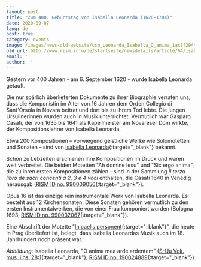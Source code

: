 ```yaml
---
layout: post
title: "Zum 400. Geburtstag von Isabella Leonarda (1620-1704)"
date: 2020-09-07
lang: de
post: true
category: events
image: /images/news-old-website/csm_Leonarda_Isabella_O_anima_1ac8f2944f.jpg
old_url: http://www.rism.info/de/startseite/newsdetails/article/64/isabella-leonarda-at-400-1620-1704.html?tx_ttnews[year]=2020&tx_ttnews[month]=07&cHash=c5ac3f831e933521e9f20feb4e3a9d4b
email: ''
author: ''
---
```



Gestern vor 400 Jahren - am 6. September 1620 - wurde Isabella Leonarda getauft.

Die nur spärlich überlieferten Dokumente zu ihrer Biographie verraten uns, dass die Komponistin im Alter von 16 Jahren dem Orden Collegio di Sant'Orsola in Novara beitrat und dort bis zu ihrem Tod lebte. Die jungen Ursulinerinnen wurden auch in Musik unterrichtet. Vermutlich war Gasparo Casati, der von 1635 bis 1641 als Kapellmeister am Novareser Dom wirkte, der Kompositionslehrer von Isabella Leonarda.

Etwa 200 Kompositionen – vorwiegend geistliche Werke wie Solomotetten und Sonaten – sind von [Isabella Leonarda](https://opac.rism.info/search?View=rism&author=isabella+leonarda){:target="_blank"} bekannt.

Schon zu Lebzeiten erschienen ihre Kompositionen im Druck und waren weit verbreitet. Die beiden Motetten "Ah domine Iesu" und "Sic ergo anima", die zu ihren ersten Kompositionen zählen - sind in der Sammlung _Il terzo libro de sacri concenti a 2, 3 e 4 voci_ enthalten, die Casati 1640 in Venedig herausgab ([RISM ID no. 990009056](https://opac.rism.info/search?id=990009056){:target="_blank"}).

Opus 16 ist das einzige rein instrumentale Werk von Isabella Leonarda. Es besteht aus 12 Kirchensonaten. Diese Sonaten gehören vermutlich zu den ersten Instrumentalwerken, die von einer Frau komponiert wurden (Bologna 1693, [RISM ID no. 990032067](https://opac.rism.info/search?id=990032067){:target="_blank"}).

Eine Abschrift der Motette "[In caelis personent](https://opac.rism.info/search?id=550248630){:target="_blank"}", die heute in Prag überliefert ist, belegt, dass Isabella Leonardas Musik auch im 18. Jahrhundert noch präsent war.



_Abbildung_: Isabella Leonarda, "O anima mea arde ardentem" ([S-Uu Vok. mus. i hs. 28:1](https://www2.musik.uu.se/duben/browsePart.php?Select_Part=01&Select_Dnr=1147&command=restart){:target="_blank"}, [RISM ID no. 190024889](https://opac.rism.info/search?id=190024889){:target="_blank"})




